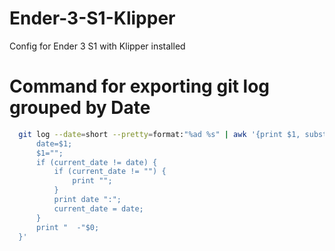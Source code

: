 # Ender-3-S1-Klipper

Config for Ender 3 S1 with Klipper installed

# Command for exporting git log grouped by Date
  ```bash
    git log --date=short --pretty=format:"%ad %s" | awk '{print $1, substr($0, index($0,$2))}' | sort | awk '{
        date=$1;
        $1="";
        if (current_date != date) {
            if (current_date != "") {
                print "";
            }
            print date ":";
            current_date = date;
        }
        print "  -"$0;
    }'
  ```
